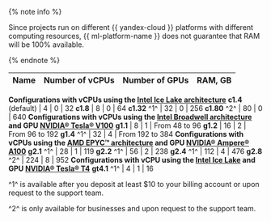 {% note info %}

Since projects run on different {{ yandex-cloud }} platforms with different computing resources, {{ ml-platform-name }} does not guarantee that RAM will be 100% available.

{% endnote %}


| Name | Number of vCPUs | Number of GPUs | RAM, GB |
---- | ---- | ---- | ----
**Configurations with vCPUs using the [Intel Ice Lake architecture](../../../compute/concepts/performance-levels.md)**
**c1.4** (default) | 4 | 0 | 32
**c1.8** | 8 | 0 | 64
**c1.32** ^1^ | 32 | 0 | 256
**c1.80** ^2^ | 80 | 0 | 640
**Configurations with vCPUs using the [Intel Broadwell architecture](../../../compute/concepts/performance-levels.md) and GPU [NVIDIA® Tesla® V100](../../../compute/concepts/gpus.md)**
**g1.1**  | 8 | 1 | From 48 to 96
**g1.2**  | 16 | 2 | From 96 to 192
**g1.4** ^1^ | 32 | 4 | From 192 to 384
**Configurations with vCPUs using the [AMD EPYC™ architecture](../../../compute/concepts/gpus.md) and GPU [NVIDIA® Ampere® A100](https://www.nvidia.com/en-us/data-center/a100/)**
**g2.1** ^1^ | 28 | 1 | 119
**g2.2** ^1^ | 56 | 2 | 238
**g2.4** ^1^ | 112 | 4 | 476
**g2.8** ^2^ | 224 | 8 | 952
**Configurations with vCPU using the [Intel Ice Lake](../../../compute/concepts/performance-levels.md) and GPU [NVIDIA® Tesla® T4](https://www.nvidia.com/en-us/data-center/tesla-t4/)**
**gt4.1** ^1^ | 4 | 1 | 16

^1^ is available after you deposit at least $10 to your billing account or upon request to the support team.

^2^ is only available for businesses and upon request to the support team.


